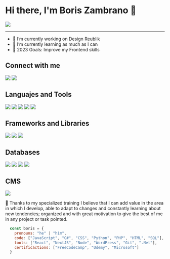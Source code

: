 <div>

<h1>Hi there, I'm Boris Zambrano 👋</h1>
<img src="https://camo.githubusercontent.com/9e8cf5b2a87909486cff9205ac54c2a173136fc3dd06c0f15d19fa140d2594fe/68747470733a2f2f6b6f6d617265762e636f6d2f67687076632f3f757365726e616d653d627279616e74656e63687526636f6c6f723d627269676874677265656e267374796c653d666f722d7468652d6261646765" />

<hr>
<!--
**borisdavid77/borisdavid77** is a ✨ _special_ ✨ repository because its `README.md` (this file) appears on your GitHub profile.
-->

<ul>
    <li>🔭 I’m currently working on Design Reublik</li>
    <li>🌱 I’m currently learning as much as I can</li>
    <li>🎯 2023 Goals: Improve my Frontend skills</li>
</ul>

<h2>Connect with me</h2>
<a href="https://www.linkedin.com/in/boris-zambrano-suarez-104b4121a/"><img src="https://camo.githubusercontent.com/a80d00f23720d0bc9f55481cfcd77ab79e141606829cf16ec43f8cacc7741e46/68747470733a2f2f696d672e736869656c64732e696f2f62616467652f4c696e6b6564496e2d3030373742353f7374796c653d666f722d7468652d6261646765266c6f676f3d6c696e6b6564696e266c6f676f436f6c6f723d7768697465"/></a>
<a href="mailto:borisdavid779@gmail.com"><img src="https://img.shields.io/badge/gmail-red?logo=gmail&logoColor=white&style=for-the-badge"/></a>

<h2>Languajes and Tools</h2>
<img src="https://img.shields.io/badge/html5-orange?logo=html5&logoColor=white&style=for-the-badge"/>
<img src="https://img.shields.io/badge/css3-blue?logo=css3&style=for-the-badge"/>
<img src="https://img.shields.io/badge/javascript-yellow?logo=javascript&logoColor=white&style=for-the-badge"/>
<img src="https://img.shields.io/badge/c%23-blueviolet?logo=csharp&style=for-the-badge"/>
<img src="https://img.shields.io/badge/java-blue?logo=java&style=for-the-badge" />

<h2>Frameworks and Libraries</h2>
<img src="https://img.shields.io/badge/react-gray?logo=react&style=for-the-badge"/>
<img src="https://camo.githubusercontent.com/b7395b00d152dc8f19cec61f582369bd580e31b8ed93d34646ec43aa675baa7c/68747470733a2f2f696d672e736869656c64732e696f2f62616467652f4e6578742d626c61636b3f7374796c653d666f722d7468652d6261646765266c6f676f3d6e6578742e6a73266c6f676f436f6c6f723d7768697465"/>
<img src="https://img.shields.io/badge/anguar-red?logo=angular&style=for-the-badge" />
    
<h2>Databases</h2>
<img src="https://img.shields.io/badge/mysql-white?logo=mysql&style=for-the-badge"/>
<img src="https://img.shields.io/badge/Sql%20server-red?logo=microsoftsqlserver&style=for-the-badge"/>
<img src="https://img.shields.io/badge/postgresql-blue?logo=postgresql&logoColor=white&style=for-the-badge" />
<img src="https://img.shields.io/badge/mongodb-green?logo=mongodb&logoColor=white&style=for-the-badge" />

<h2>CMS</h2>
<img src="https://img.shields.io/badge/wordpress-blue?logo=wordpress&logoColor=white&style=for-the-badge"/>

    
<p>💬 Thanks to my specialized training I believe that I can add value in the area in which I develop, able to adapt to changes and constantly learning about new tendencies; organized and with great motivation to give the best of me in any project or task pointed.</p>

```js
  const boris = {
    pronouns: "he" | "him",
    code: ["JavaScript", "C#", "CSS", "Python", "PHP", "HTML", "SQL"],
    tools: ["React", "NextJS", "Node", "WordPress", "Git", ".Net"],
    certificactions: ["FreeCodeCamp", "Udemy", "Microsoft"]
  }
```

</div>
